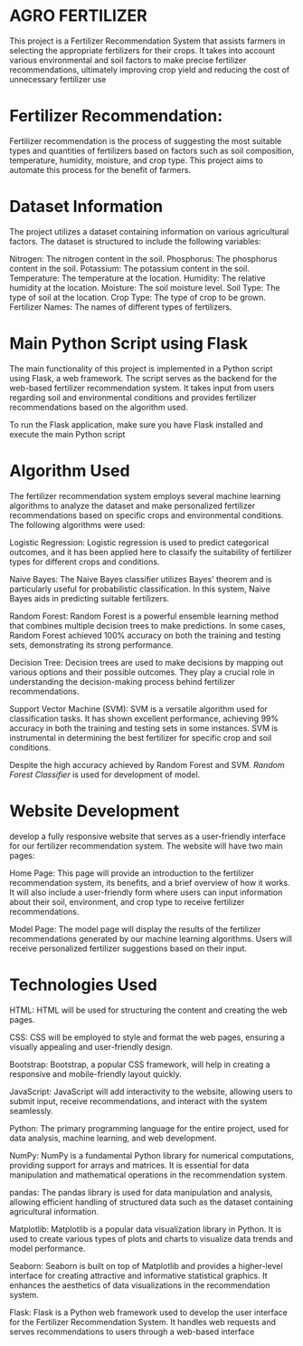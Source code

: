 # AGRO FERTILIZER

This project is a Fertilizer Recommendation System that assists farmers in selecting the appropriate fertilizers for their crops. It takes into account various environmental and soil factors to make precise fertilizer recommendations, ultimately improving crop yield and reducing the cost of unnecessary fertilizer use

# Fertilizer Recommendation:
Fertilizer recommendation is the process of suggesting the most suitable types and quantities of fertilizers based on factors such as soil composition, temperature, humidity, moisture, and crop type. This project aims to automate this process for the benefit of farmers.

# Dataset Information
The project utilizes a dataset containing information on various agricultural factors. The dataset is structured to include the following variables:

Nitrogen: The nitrogen content in the soil.
Phosphorus: The phosphorus content in the soil.
Potassium: The potassium content in the soil.
Temperature: The temperature at the location.
Humidity: The relative humidity at the location.
Moisture: The soil moisture level.
Soil Type: The type of soil at the location.
Crop Type: The type of crop to be grown.
Fertilizer Names: The names of different types of fertilizers.

# Main Python Script using Flask
The main functionality of this project is implemented in a Python script using Flask, a web framework. The script serves as the backend for the web-based fertilizer recommendation system. It takes input from users regarding soil and environmental conditions and provides fertilizer recommendations based on the algorithm used.

To run the Flask application, make sure you have Flask installed and execute the main Python script

# Algorithm Used

The fertilizer recommendation system employs several machine learning algorithms to analyze the dataset and make personalized fertilizer recommendations based on specific crops and environmental conditions. The following algorithms were used:

Logistic Regression: Logistic regression is used to predict categorical outcomes, and it has been applied here to classify the suitability of fertilizer types for different crops and conditions.

Naive Bayes: The Naive Bayes classifier utilizes Bayes' theorem and is particularly useful for probabilistic classification. In this system, Naive Bayes aids in predicting suitable fertilizers.

Random Forest: Random Forest is a powerful ensemble learning method that combines multiple decision trees to make predictions. In some cases, Random Forest achieved 100% accuracy on both the training and testing sets, demonstrating its strong performance.

Decision Tree: Decision trees are used to make decisions by mapping out various options and their possible outcomes. They play a crucial role in understanding the decision-making process behind fertilizer recommendations.

Support Vector Machine (SVM): SVM is a versatile algorithm used for classification tasks. It has shown excellent performance, achieving 99% accuracy in both the training and testing sets in some instances. SVM is instrumental in determining the best fertilizer for specific crop and soil conditions.

Despite the high accuracy achieved by Random Forest and SVM.
*Random Forest Classifier* is used for development of model.


# Website Development
develop a fully responsive website that serves as a user-friendly interface for our fertilizer recommendation system. The website will have two main pages:

Home Page: 
This page will provide an introduction to the fertilizer recommendation system, its benefits, and a brief overview of how it works. It will also include a user-friendly form where users can input information about their soil, environment, and crop type to receive fertilizer recommendations.

Model Page: 
The model page will display the results of the fertilizer recommendations generated by our machine learning algorithms. Users will receive personalized fertilizer suggestions based on their input.

#  Technologies Used

HTML: HTML will be used for structuring the content and creating the web pages.

CSS: CSS will be employed to style and format the web pages, ensuring a visually appealing and user-friendly design.

Bootstrap: Bootstrap, a popular CSS framework, will help in creating a responsive and mobile-friendly layout quickly.

JavaScript: JavaScript will add interactivity to the website, allowing users to submit input, receive recommendations, and interact with the system seamlessly.

Python: The primary programming language for the entire project, used for data analysis, machine learning, and web development.

NumPy: NumPy is a fundamental Python library for numerical computations, providing support for arrays and matrices. It is essential for data manipulation and mathematical operations in the recommendation system.

pandas: The pandas library is used for data manipulation and analysis, allowing efficient handling of structured data such as the dataset containing agricultural information.

Matplotlib: Matplotlib is a popular data visualization library in Python. It is used to create various types of plots and charts to visualize data trends and model performance.

Seaborn: Seaborn is built on top of Matplotlib and provides a higher-level interface for creating attractive and informative statistical graphics. It enhances the aesthetics of data visualizations in the recommendation system.

Flask: Flask is a Python web framework used to develop the user interface for the Fertilizer Recommendation System. It handles web requests and serves recommendations to users through a web-based interface
